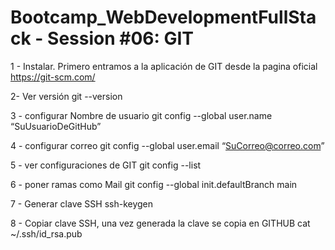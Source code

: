 # Bootcamp_WebDevelopmentFullStack - Session #06: GIT

1 - Instalar.
Primero entramos a la aplicación de GIT desde la pagina oficial https://git-scm.com/

2- Ver versión
git --version

3 - configurar Nombre de usuario
git config --global user.name “SuUsuarioDeGitHub”

4 - configurar correo
git config --global user.email “SuCorreo@correo.com”

5 - ver configuraciones de GIT
git config --list

6 - poner ramas como Mail
git config --global init.defaultBranch main

7 - Generar clave SSH
ssh-keygen

8 - Copiar clave SSH, una vez generada la clave se copia en GITHUB
cat ~/.ssh/id_rsa.pub